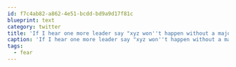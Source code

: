 ```yaml
---
id: f7c4ab82-a862-4e51-bcdd-bd9a9d17f81c
blueprint: text
category: twitter
title: 'If I hear one more leader say "xyz won''t happen without a majority", I''m going to lose it.  #fear #fear #fear'
caption: 'If I hear one more leader say "xyz won''t happen without a majority", I''m going to lose it.  <span class="hashtag hashtag_local">#<a href="http://tweettemp.darylchymko.ca/?tag=fear">fear</a> <span class="hashtag hashtag_local">#<a href="http://tweettemp.darylchymko.ca/?tag=fear">fear</a> <span class="hashtag hashtag_local">#<a href="http://tweettemp.darylchymko.ca/?tag=fear">fear</a>'
tags:
  - fear
---
```


